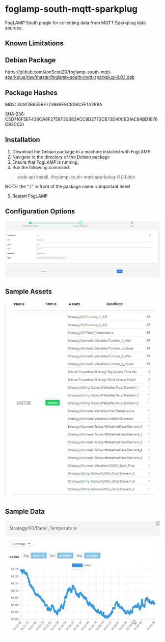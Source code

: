 
# foglamp-south-mqtt-sparkplug
FogLAMP South plugin for collecting data from MQTT Sparkplug data sources.

## Known Limitations

## Debian Package
https://github.com/JonScott20/foglamp-south-mqtt-sparkplug/raw/master/foglamp-south-mqtt-sparkplug-0.0.1.deb

## Package Hashes
MD5: 3C913BB55BF273968FEC9DACFF1A288A

SHA-256: C5D716F5EF436CA8F2758F30683ACC8D2773CB73D400B31AC84BD1876C93C051

## Installation
1. Download the Debian package to a machine installed with FogLAMP.
2. Navigate to the directory of the Debian package
3. Ensure that FogLAMP is running.
4. Run the following command:  
> sudo apt install ./foglamp-south-mqtt-sparkplug-0.0.1.deb 

NOTE: the "./" in front of the package name is important here!

5. Restart FogLAMP

## Configuration Options
![image](https://github.com/JonScott20/foglamp-south-mqtt-sparkplug/blob/master/images/MQTTConfiguration-FogLAMP.png)

## Sample Assets
![image](https://github.com/JonScott20/foglamp-south-mqtt-sparkplug/blob/master/images/MQTTAssets-FogLAMP.png)

## Sample Data
![image](https://github.com/JonScott20/foglamp-south-mqtt-sparkplug/blob/master/images/MQTTPanelTemp-FogLAMP.png)
